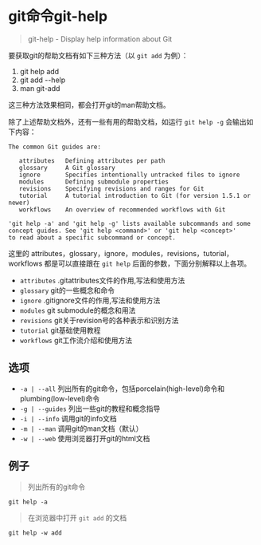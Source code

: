 # git命令git-help

> git-help - Display help information about Git

要获取git的帮助文档有如下三种方法（以 `git add` 为例）：

1. git help add
2. git add --help
3. man git-add

这三种方法效果相同，都会打开git的man帮助文档。

除了上述帮助文档外，还有一些有用的帮助文档，如运行 `git help -g` 会输出如下内容：

```shell
The common Git guides are:

   attributes   Defining attributes per path
   glossary     A Git glossary
   ignore       Specifies intentionally untracked files to ignore
   modules      Defining submodule properties
   revisions    Specifying revisions and ranges for Git
   tutorial     A tutorial introduction to Git (for version 1.5.1 or newer)
   workflows    An overview of recommended workflows with Git

'git help -a' and 'git help -g' lists available subcommands and some
concept guides. See 'git help <command>' or 'git help <concept>'
to read about a specific subcommand or concept.
```

这里的 attributes，glossary，ignore，modules，revisions，tutorial，workflows 都是可以直接跟在
`git help` 后面的参数，下面分别解释以上各项。

* `attributes` .gitattributes文件的作用,写法和使用方法
* `glossary` git的一些概念和命令
* `ignore` .gitignore文件的作用,写法和使用方法
* `modules` git submodule的概念和用法
* `revisions` git关于revision号的各种表示和识别方法
* `tutorial` git基础使用教程
* `workflows` git工作流介绍和使用方法

## 选项

* `-a | --all` 列出所有的git命令，包括porcelain(high-level)命令和plumbing(low-level)命令
* `-g | --guides` 列出一些git的教程和概念指导
* `-i | --info` 调用git的info文档
* `-m | --man` 调用git的man文档（默认）
* `-w | --web` 使用浏览器打开git的html文档

## 例子

> 列出所有的git命令

```shell
git help -a
```

> 在浏览器中打开 `git add` 的文档

```shell
git help -w add
```
